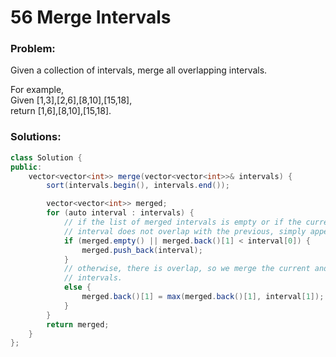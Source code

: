 # 56 Merge Intervals

### Problem:

Given a collection of intervals, merge all overlapping intervals.

For example,  
Given \[1,3\],\[2,6\],\[8,10\],\[15,18\],  
return \[1,6\],\[8,10\],\[15,18\].

### Solutions:

```java
class Solution {
public:
    vector<vector<int>> merge(vector<vector<int>>& intervals) {
        sort(intervals.begin(), intervals.end());

        vector<vector<int>> merged;
        for (auto interval : intervals) {
            // if the list of merged intervals is empty or if the current
            // interval does not overlap with the previous, simply append it.
            if (merged.empty() || merged.back()[1] < interval[0]) {
                merged.push_back(interval);
            }
            // otherwise, there is overlap, so we merge the current and previous
            // intervals.
            else {
                merged.back()[1] = max(merged.back()[1], interval[1]);
            }
        }
        return merged;
    }
};
```



